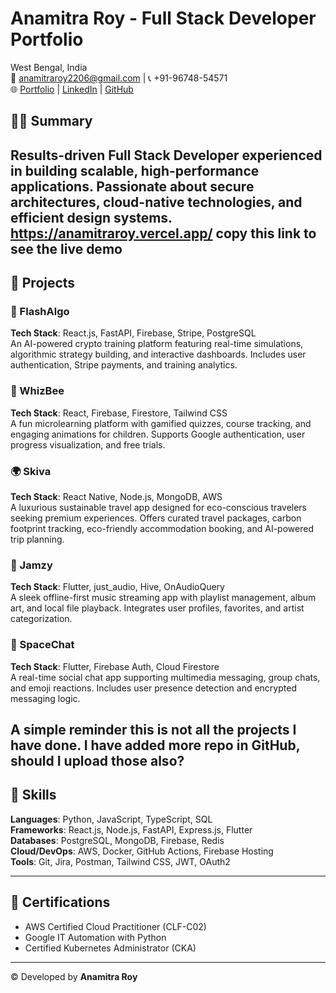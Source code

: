# Anamitra Roy - Full Stack Developer Portfolio

West Bengal, India  
📧 anamitraroy2206@gmail.com | 📞 +91-96748-54571  
🌐 [Portfolio](https://anamitraroy.vercel.app/) | [LinkedIn](https://www.linkedin.com/in/anamitra-roy-6937a42a5/) | [GitHub](https://github.com/Anamitraroy22)

## 👨‍💻 Summary
Results-driven Full Stack Developer experienced in building scalable, high-performance applications. Passionate about secure architectures, cloud-native technologies, and efficient design systems.
https://anamitraroy.vercel.app/  copy this link to see the live  demo 
---

## 🚀 Projects

### 🔷 FlashAlgo
**Tech Stack**: React.js, FastAPI, Firebase, Stripe, PostgreSQL  
An AI-powered crypto training platform featuring real-time simulations, algorithmic strategy building, and interactive dashboards. Includes user authentication, Stripe payments, and training analytics.

### 🐝 WhizBee
**Tech Stack**: React, Firebase, Firestore, Tailwind CSS  
A fun microlearning platform with gamified quizzes, course tracking, and engaging animations for children. Supports Google authentication, user progress visualization, and free trials.

### 🌍 Skiva
**Tech Stack**: React Native, Node.js, MongoDB, AWS  
A luxurious sustainable travel app designed for eco-conscious travelers seeking premium experiences. Offers curated travel packages, carbon footprint tracking, eco-friendly accommodation booking, and AI-powered trip planning.

### 🎵 Jamzy
**Tech Stack**: Flutter, just_audio, Hive, OnAudioQuery  
A sleek offline-first music streaming app with playlist management, album art, and local file playback. Integrates user profiles, favorites, and artist categorization.

### 💬 SpaceChat
**Tech Stack**: Flutter, Firebase Auth, Cloud Firestore  
A real-time social chat app supporting multimedia messaging, group chats, and emoji reactions. Includes user presence detection and encrypted messaging logic.


A simple reminder this is not all the projects I have done.
I have added more repo in GitHub, should I upload those also?
---

## 🧠 Skills
**Languages**: Python, JavaScript, TypeScript, SQL  
**Frameworks**: React.js, Node.js, FastAPI, Express.js, Flutter  
**Databases**: PostgreSQL, MongoDB, Firebase, Redis  
**Cloud/DevOps**: AWS, Docker, GitHub Actions, Firebase Hosting  
**Tools**: Git, Jira, Postman, Tailwind CSS, JWT, OAuth2

---


## 🏅 Certifications
- AWS Certified Cloud Practitioner (CLF-C02)
- Google IT Automation with Python
- Certified Kubernetes Administrator (CKA)

---

© Developed by **Anamitra Roy**

